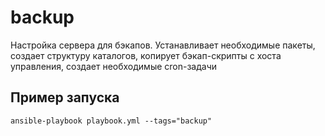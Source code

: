 backup
=========

Настройка сервера для бэкапов. Устанавливает необходимые пакеты, создает структуру каталогов, копирует бэкап-скрипты с хоста управления, создает необходимые cron-задачи

Пример запуска
-------
`ansible-playbook playbook.yml --tags="backup"`

